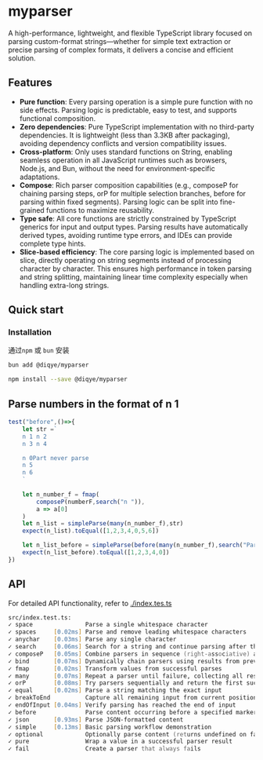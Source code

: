 # myparser
A high-performance, lightweight, and flexible TypeScript library focused on parsing custom-format strings—whether for simple text extraction or precise parsing of complex formats, it delivers a concise and efficient solution.

## Features

- **Pure function**: Every parsing operation is a simple pure function with no side effects. Parsing logic is predictable, easy to test, and supports functional composition.
- **Zero dependencies**: Pure TypeScript implementation with no third-party dependencies. It is lightweight (less than 3.3KB after packaging), avoiding dependency conflicts and version compatibility issues.
- **Cross-platform**: Only uses standard functions on String, enabling seamless operation in all JavaScript runtimes such as browsers, Node.js, and Bun, without the need for environment-specific adaptations.
- **Compose**: Rich parser composition capabilities (e.g., composeP for chaining parsing steps, orP for multiple selection branches, before for parsing within fixed segments). Parsing logic can be split into fine-grained functions to maximize reusability.
- **Type safe**: All core functions are strictly constrained by TypeScript generics for input and output types. Parsing results have automatically derived types, avoiding runtime type errors, and IDEs can provide complete type hints.
- **Slice-based efficiency**: The core parsing logic is implemented based on slice, directly operating on string segments instead of processing character by character. This ensures high performance in token parsing and string splitting, maintaining linear time complexity especially when handling extra-long strings.


## Quick start

### Installation

通过`npm` 或 `bun` 安装
```zsh
bun add @diqye/myparser
```

```zsh
npm install --save @diqye/myparser
```

## Parse numbers in the format of n 1

```typescript
test("before",()=>{
    let str =`
    n 1 n 2 
    n 3 n 4

    n 0Part never parse
    n 5
    n 6
    `
    
    let n_number_f = fmap(
        composeP(numberF,search("n ")),
        a => a[0]
    )
    let n_list = simpleParse(many(n_number_f),str)
    expect(n_list).toEqual([1,2,3,4,0,5,6])

    let n_list_before = simpleParse(before(many(n_number_f),search("Part never parse")),str)
    expect(n_list_before).toEqual([1,2,3,4,0])
})
```

## API
For detailed API functionality, refer to [./index.tes.ts](src/index.test.ts)

```zsh
src/index.test.ts:
✓ space               Parse a single whitespace character
✓ spaces     [0.02ms] Parse and remove leading whitespace characters
✓ anychar    [0.03ms] Parse any single character
✓ search     [0.06ms] Search for a string and continue parsing after the match
✓ composeP   [0.05ms] Combine parsers in sequence (right-associative) and return a result tuple
✓ bind       [0.07ms] Dynamically chain parsers using results from previous steps
✓ fmap       [0.02ms] Transform values from successful parses
✓ many       [0.07ms] Repeat a parser until failure, collecting all results
✓ orP        [0.08ms] Try parsers sequentially and return the first success
✓ equal      [0.02ms] Parse a string matching the exact input
✓ breakToEnd          Capture all remaining input from current position
✓ endOfInput [0.04ms] Verify parsing has reached the end of input
✓ before              Parse content occurring before a specified marker
✓ json       [0.93ms] Parse JSON-formatted content
✓ simple     [0.13ms] Basic parsing workflow demonstration
✓ optional            Optionally parse content (returns undefined on failure)
✓ pure                Wrap a value in a successful parser result
✓ fail                Create a parser that always fails
```